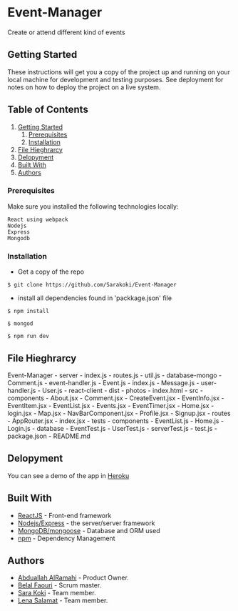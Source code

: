 
# Event-Manager
Create or attend different kind of events

## Getting Started
These instructions will get you a copy of the project up and running on your local machine for development and testing purposes. See deployment for notes on how to deploy the project on a live system.

## Table of Contents

1. [Getting Started](#getting-started)
    1. [Prerequisites](#prerequisites)
    1. [Installation](#installation)
1. [File Hieghrarcy](#file-hieghrarcy)
1. [Delopyment](#delopyment)
1. [Built With](#built-with)
1. [Authors](#authors)

### Prerequisites
Make sure you installed the following technologies locally:

    React using webpack
    Nodejs
    Express
    Mongodb

### Installation

 - Get a copy of the repo
```
$ git clone https://github.com/Sarakoki/Event-Manager
```
 -  install all dependencies found in 'packkage.json' file
```
$ npm install
``` 
```
$ mongod
```   
```
$ npm run dev
```

## File Hieghrarcy
Event-Manager
    - server
      - index.js
      - routes.js
      - util.js
    - database-mongo
      - Comment.js
      - event-handler.js
      - Event.js
      - index.js
      - Message.js
      - user-handler.js
      - User.js
    - react-client
      - dist
        - photos
        - index.html
      - src
        - components
          - About.jsx
          - Comment.jsx
          - CreateEvent.jsx
          - EventInfo.jsx
          - EventItem.jsx
          - EventList.jsx
          - Events.jsx
          - EventTimer.jsx
          - Home.jsx
          - login.jsx
          - Map.jsx
          - NavBarComponent.jsx
          - Profile.jsx
          - Signup.jsx
        - routes
          - AppRouter.jsx
        - index.jsx
    - tests
      - components
        - EventList.js
        - Home.js
        - Login.js
      - database
        - EventTest.js
        - UserTest.js
        - serverTest.js
        - test.js
    - package.json
    - README.md

## Delopyment
You can see a demo of the app in [Heroku](https://guarded-reaches-36133.herokuapp.com/)

## Built With
- [ReactJS](https://reactjs.org/docs/hello-world.html) - Front-end framework
- [Nodejs/Express](https://nodejs.org/en/docs/) - the server/server framework
- [MongoDB/mongoose](https://docs.mongodb.com/) - Database and ORM used
- [npm](https://www.npmjs.com/) - Dependency Management

## Authors
- [Abduallah AlRamahi](https://github.com/abdallahalramahi) - Product Owner.
- [Belal Faouri](https://github.com/BelalFaouri) - Scrum master.
- [Sara Koki](https://github.com/Sarakoki) - Team member.
- [Lena Salamat](https://github.com/lenaSalamat) - Team member.